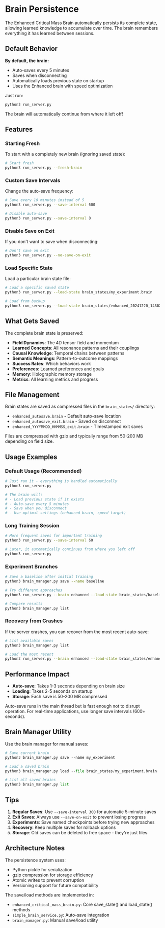 # Brain Persistence

The Enhanced Critical Mass Brain automatically persists its complete state, allowing learned knowledge to accumulate over time. The brain remembers everything it has learned between sessions.

## Default Behavior

**By default, the brain:**
- Auto-saves every 5 minutes
- Saves when disconnecting
- Automatically loads previous state on startup
- Uses the Enhanced brain with speed optimization

Just run:
```bash
python3 run_server.py
```

The brain will automatically continue from where it left off!

## Features

### Starting Fresh
To start with a completely new brain (ignoring saved state):

```bash
# Start fresh
python3 run_server.py --fresh-brain
```

### Custom Save Intervals
Change the auto-save frequency:

```bash
# Save every 10 minutes instead of 5
python3 run_server.py --save-interval 600

# Disable auto-save
python3 run_server.py --save-interval 0
```

### Disable Save on Exit
If you don't want to save when disconnecting:

```bash
# Don't save on exit
python3 run_server.py --no-save-on-exit
```

### Load Specific State
Load a particular brain state file:

```bash
# Load a specific saved state
python3 run_server.py --load-state brain_states/my_experiment.brain

# Load from backup
python3 run_server.py --load-state brain_states/enhanced_20241220_143022_exit.brain
```

## What Gets Saved

The complete brain state is preserved:

- **Field Dynamics**: The 4D tensor field and momentum
- **Learned Concepts**: All resonance patterns and their couplings
- **Causal Knowledge**: Temporal chains between patterns
- **Semantic Meanings**: Pattern-to-outcome mappings
- **Success Rates**: Which behaviors work
- **Preferences**: Learned preferences and goals
- **Memory**: Holographic memory storage
- **Metrics**: All learning metrics and progress

## File Management

Brain states are saved as compressed files in the `brain_states/` directory:

- `enhanced_autosave.brain` - Default auto-save location
- `enhanced_autosave_exit.brain` - Saved on disconnect
- `enhanced_YYYYMMDD_HHMMSS_exit.brain` - Timestamped exit saves

Files are compressed with gzip and typically range from 50-200 MB depending on field size.

## Usage Examples

### Default Usage (Recommended)
```bash
# Just run it - everything is handled automatically
python3 run_server.py

# The brain will:
# - Load previous state if it exists
# - Auto-save every 5 minutes
# - Save when you disconnect
# - Use optimal settings (enhanced brain, speed target)
```

### Long Training Session
```bash
# More frequent saves for important training
python3 run_server.py --save-interval 60

# Later, it automatically continues from where you left off
python3 run_server.py
```

### Experiment Branches
```bash
# Save a baseline after initial training
python3 brain_manager.py save --name baseline

# Try different approaches
python3 run_server.py --brain enhanced --load-state brain_states/baseline.brain --save-on-exit

# Compare results
python3 brain_manager.py list
```

### Recovery from Crashes
If the server crashes, you can recover from the most recent auto-save:

```bash
# List available saves
python3 brain_manager.py list

# Load the most recent
python3 run_server.py --brain enhanced --load-state brain_states/enhanced_autosave.brain
```

## Performance Impact

- **Auto-save**: Takes 1-3 seconds depending on brain size
- **Loading**: Takes 2-5 seconds on startup
- **Storage**: Each save is 50-200 MB compressed

Auto-save runs in the main thread but is fast enough not to disrupt operation. For real-time applications, use longer save intervals (600+ seconds).

## Brain Manager Utility

Use the brain manager for manual saves:

```python
# Save current brain
python3 brain_manager.py save --name my_experiment

# Load a saved brain
python3 brain_manager.py load --file brain_states/my_experiment.brain

# List all saved brains
python3 brain_manager.py list
```

## Tips

1. **Regular Saves**: Use `--save-interval 300` for automatic 5-minute saves
2. **Exit Saves**: Always use `--save-on-exit` to prevent losing progress
3. **Experiments**: Save named checkpoints before trying new approaches
4. **Recovery**: Keep multiple saves for rollback options
5. **Storage**: Old saves can be deleted to free space - they're just files

## Architecture Notes

The persistence system uses:
- Python pickle for serialization
- gzip compression for storage efficiency
- Atomic writes to prevent corruption
- Versioning support for future compatibility

The save/load methods are implemented in:
- `enhanced_critical_mass_brain.py`: Core save_state() and load_state() methods
- `simple_brain_service.py`: Auto-save integration
- `brain_manager.py`: Manual save/load utility